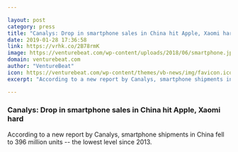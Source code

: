 ```yaml
---

layout: post
category: press
title: "Canalys: Drop in smartphone sales in China hit Apple, Xaomi hard"
date: 2019-01-28 17:36:58
link: https://vrhk.co/2B78rmK
image: https://venturebeat.com/wp-content/uploads/2018/06/smartphone.jpg?w=1200&strip=all
domain: venturebeat.com
author: "VentureBeat"
icon: https://venturebeat.com/wp-content/themes/vb-news/img/favicon.ico
excerpt: "According to a new report by Canalys, smartphone shipments in China fell to 396 million units -- the lowest level since 2013."

---
```


### Canalys: Drop in smartphone sales in China hit Apple, Xaomi hard

According to a new report by Canalys, smartphone shipments in China fell to 396 million units -- the lowest level since 2013.
